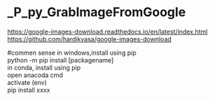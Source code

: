 # _P_py_GrabImageFromGoogle
https://google-images-download.readthedocs.io/en/latest/index.html</br>
https://github.com/hardikvasa/google-images-download</br>

#commen sense
in windows,install using pip</br>
  python -m pip install [packagename]</br>
in conda, install using pip</br>
  open anacoda cmd</br>
  activate (env)</br>
  pip install xxxx</br>

